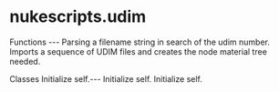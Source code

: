 # nukescripts.udim
Functions ---    Parsing a filename string in search of the udim number.     Imports a sequence of UDIM files and creates the node material tree needed.

Classes  Initialize self.---  Initialize self.   Initialize self.